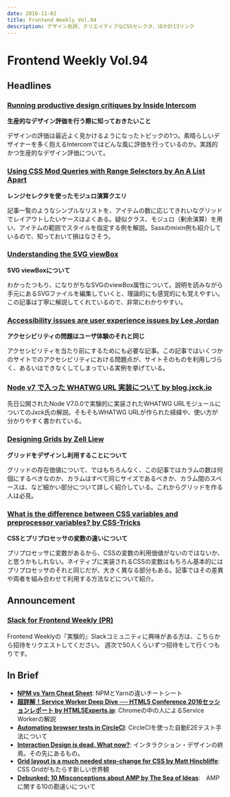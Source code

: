 ```yaml
---
date: 2016-11-02
title: Frontend Weekly Vol.94
description: デザイン批評、クリエイティブなCSSセレクタ、ほか計13リンク
---
```


# Frontend Weekly Vol.94

## Headlines

### [Running productive design critiques by Inside Intercom](https://blog.intercom.com/running-productive-design-critiques/)

**生産的なデザイン評価を行う際に知っておきたいこと**

デザインの評価は最近よく見かけるようになったトピックの1つ。素晴らしいデザイナーを多く抱えるIntercomではどんな風に評価を行っているのか。実践的かつ生産的なデザイン評価について。

### [Using CSS Mod Queries with Range Selectors by An A List Apart](http://alistapart.com/article/using-css-mod-queries-with-range-selectors)

**レンジセレクタを使ったモジュロ演算クエリ**

記事一覧のようなシンプルなリストを、アイテムの数に応じてきれいなグリッドでレイアウトしたいケースはよくある。疑似クラス、モジュロ（剰余演算）を用い、アイテムの範囲でスタイルを指定する例を解説。Sassのmixin例も紹介しているので、知っておいて損はなさそう。

### [Understanding the SVG viewBox](http://thenewcode.com/1151/Understanding-the-SVG-viewBox)

**SVG viewBoxについて**

わかったつもり、になりがちなSVGのviewBox属性について。説明を読みながら手元にあるSVGファイルを編集していくと、理論的にも感覚的にも覚えやすい。
この記事は丁寧に解説してくれているので、非常にわかりやすい。

### [Accessibility issues are user experience issues by Lee Jordan](http://www.lendmeyourear.net/accessibility-issues-are-user-experience-issues.html)

**アクセシビリティの問題はユーザ体験のそれと同じ**

アクセシビリティを当たり前にするためにも必要な記事。この記事ではいくつかのサイトでのアクセシビリティにおける問題点が、サイトそのものを利用しづらく、あるいはできなくしてしまっている実例を挙げている。

### [Node v7 で入った WHATWG URL 実装について by blog.jxck.io](https://blog.jxck.io/entries/2016-10-27/whatwg-url.html)

先日公開されたNode V7.0.0で実験的に実装されたWHATWG URLモジュールについてのJxck氏の解説。そもそもWHATWG URLが作られた経緯や、使い方が分かりやすく書かれている。

### [Designing Grids by Zell Liew](https://zellwk.com/blog/designing-grids/)

**グリッドをデザインし利用することについて**

グリッドの存在価値について、ではもちろんなく、この記事ではカラムの数は何個にするべきなのか、カラムはすべて同じサイズであるべきか、カラム間のスペースは、など細かい部分について詳しく紹介している。これからグリッドを作る人は必見。

### [What is the difference between CSS variables and preprocessor variables? by CSS-Tricks](https://css-tricks.com/difference-between-types-of-css-variables/)

**CSSとプリプロセッサの変数の違いについて**

プリプロセッサに変数があるから、CSSの変数の利用価値がないのではないか、と思うかもしれない。ネイティブに実装されるCSSの変数はもちろん基本的にはプリプロセッサのそれと同じだが、大きく異なる部分もある。記事ではその差異や両者を組み合わせて利用する方法などについて紹介。

## Announcement

### [Slack for Frontend Weekly (PR)](https://studiomohawk.typeform.com/to/Kj8Gaj)

Frontend Weeklyの『実験的』Slackコミュニティに興味がある方は、こちらから招待をリクエストしてください。 週次で50人くらいずつ招待をして行くつもりです。

## In Brief

* [**NPM vs Yarn Cheat Sheet**](https://shift.infinite.red/npm-vs-yarn-cheat-sheet-8755b092e5cc#.t55tvafsn): NPMとYarnの違いチートシート
* [**超詳解！Service Worker Deep Dive ── HTML5 Conference 2016セッションレポート by HTML5Experts.jp**](https://html5experts.jp/horo/21360/): Chromeの中の人によるService Workerの解説
* [**Automating browser tests in CircleCI**](https://engineering.haus.com/automating-browser-tests-in-circleci-43b25116d087#.vc6gnumft): CircleCIを使った自動E2Eテスト手法について
* [**Interaction Design is dead. What now?**](https://blog.prototypr.io/interaction-design-is-dead-what-now-db09d77cadae?ref=uxdesignweekly#.vyjaewsyi): インタラクション・デザインの終焉。その先にあるもの。
* [**Grid layout is a much needed step-change for CSS by Matt Hinchliffe**](http://maketea.co.uk/2016/09/28/css-grid-layout-is-a-step-change.html): CSS Gridがもたらす新しい世界観
* [**Debunked: 10 Misconceptions about AMP by The Sea of Ideas**](https://paulbakaus.com/2016/10/13/debunked-10-misconceptions-about-amp/):　AMPに関する10の勘違いについて
